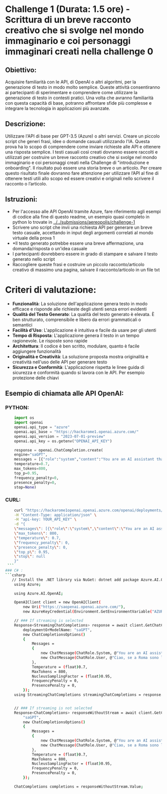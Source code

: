 # Challenge 1 (Durata: 1.5 ore) - Scrittura di un breve racconto creativo che si svolge nel mondo immaginario e coi personaggi immaginari creati nella challenge 0 

## Obiettivo:
Acquisire familiarità con le API, di OpenAI o altri algoritmi, per la generazione di testo in modo molto semplice. Queste attività consentiranno ai partecipanti di sperimentare e comprendere come utilizzare la generazione di testo in contesti pratici. Una volta che avranno familiarità con questa capacità di base, potranno affrontare sfide più complesse e integrare la tecnologia in applicazioni più avanzate.
## Descrizione:
Utilizzare l'API di base per GPT-3.5 (Azure) o altri servizi. Creare un piccolo script che generi frasi, idee o domande casuali utilizzando l'IA. Questa prova ha lo scopo di comprendere come inviare richieste alle API e ottenere una risposta semplice. I testi casuali così creati dovranno essere raccolti e utilizzati per costruire un breve racconto creativo che si svolge nel mondo immaginario e coi personaggi creati nella Challenge di "introduzione e onboarding". Il risultato può essere una storia breve o un articolo. Per creare questo risultato finale dovranno fare attenzione per utilizzare l’API al fine di ottenere testi utili allo scopo ed essere creativi e originali nello scrivere il racconto o l’articolo.

## Istruzioni:
* Per l'accesso alle API OpenAI tramite Azure, fare riferimento agli esempi di codice alla fine di questo readme, un esempio quasi completo in python lo trovate in [../../submissions/aereopolis/challenge-1](../../submissions/aereopolis/challenge-0/hacka_challenge-1.py) 
* Scrivere uno script che invii una richiesta API per generare un breve testo casuale, accettando in input degli argomenti correlati al mondo virtuale della prova 1
* *Il testo generato potrebbe essere una breve affermazione, una domanda/risposta o un'idea casuale
* I partecipanti dovrebbero essere in grado di stampare e salvare il testo generato nello script
* Raccogliere queste frasi e costruire un piccolo racconto/articolo creativo di massimo una pagina, salvare il racconto/articolo in un file txt

# Criteri di valutazione:
* **Funzionalità**: La soluzione dell'applicazione genera testo in modo efficace e risponde alle richieste degli utenti senza errori evidenti
* **Qualità del Testo Generato**: La qualità del testo generato è elevata. È ben strutturato, comprensibile e libero da errori grammaticali o semantici
* **Facilità d'Uso**: L'applicazione è intuitiva e facile da usare per gli utenti
* **Tempo di Risposta**: L'applicazione genera il testo in un tempo ragionevole. Le risposte sono rapide
* **Architettura**: Il codice è ben scritto, modulare, quanto è facile aggiungere funzionalità
* **Originalità e Creatività**: La soluzione proposta mostra originalità e creatività nell'uso delle API per generare testo
* **Sicurezza e Conformità**: L'applicazione rispetta le linee guida di sicurezza e conformità quando si lavora con le API. Per esempio protezione delle chiavi

## Esempio di chiamata alle API OpenAI:

### PYTHON:
```python
    import os
    import openai
    openai.api_type = "azure"
    openai.api_base = "https://hackarome1.openai.azure.com/"
    openai.api_version = "2023-07-01-preview"
    openai.api_key = os.getenv("OPENAI_API_KEY")

    response = openai.ChatCompletion.create(
    engine="saGPT",
    messages = [{"role":"system","content":"You are an AI assistant that helps people find information."},{"role":"user","content":"Ciao, se a Roma sono le 18:00 puoi dirmi che ore sono sulla Luna?"}],
    temperature=0.7,
    max_tokens=800,
    top_p=0.95,
    frequency_penalty=0,
    presence_penalty=0,
    stop=None)
```

### CURL:
```bash
    curl "https://hackarome1openai.openai.azure.com/openai/deployments/saGPT/chat/completions?api-version=2023-07-01-preview" \
    -H "Content-Type: application/json" \
    -H "api-key: YOUR_API_KEY" \
    -d "{
    \"messages\": [{\"role\":\"system\",\"content\":\"You are an AI assistant that helps people find information.\"},{\"role\":\"user\",\"content\":\"Ciao, se a Roma sono le 18:00 puoi dirmi che ore sono sulla Luna?\"}],
    \"max_tokens\": 800,
    \"temperature\": 0.7,
    \"frequency_penalty\": 0,
    \"presence_penalty\": 0,
    \"top_p\": 0.95,
    \"stop\": null
    }" 
 ```
### C# :
```csharp
   // Install the .NET library via NuGet: dotnet add package Azure.AI.OpenAI --version 1.0.0-beta.5 
    using Azure;

    using Azure.AI.OpenAI;

    OpenAIClient client = new OpenAIClient(
        new Uri("https://saopenai.openai.azure.com/"),
        new AzureKeyCredential(Environment.GetEnvironmentVariable("AZURE_OPENAI_API_KEY")));

    // ### If streaming is selected
    Response<StreamingChatCompletions> response = await client.GetChatCompletionsStreamingAsync(
        deploymentOrModelName: "saGPT",
        new ChatCompletionsOptions()
        {
            Messages =
            {
                new ChatMessage(ChatRole.System, @"You are an AI assistant that helps people find information."),
                new ChatMessage(ChatRole.User, @"Ciao, se a Roma sono le 18:00 puoi dirmi che ore sono sulla Luna?"),
            },
            Temperature = (float)0.7,
            MaxTokens = 800,
            NucleusSamplingFactor = (float)0.95,
            FrequencyPenalty = 0,
            PresencePenalty = 0,
        });
    using StreamingChatCompletions streamingChatCompletions = response.Value;


    // ### If streaming is not selected
    Response<ChatCompletions> responseWithoutStream = await client.GetChatCompletionsAsync(
        "saGPT",
        new ChatCompletionsOptions()
        {
            Messages =
            {
                new ChatMessage(ChatRole.System, @"You are an AI assistant that helps people find information."),
                new ChatMessage(ChatRole.User, @"Ciao, se a Roma sono le 18:00 puoi dirmi che ore sono sulla Luna?"),
            },
            Temperature = (float)0.7,
            MaxTokens = 800,
            NucleusSamplingFactor = (float)0.95,
            FrequencyPenalty = 0,
            PresencePenalty = 0,
        });

    ChatCompletions completions = responseWithoutStream.Value;
```